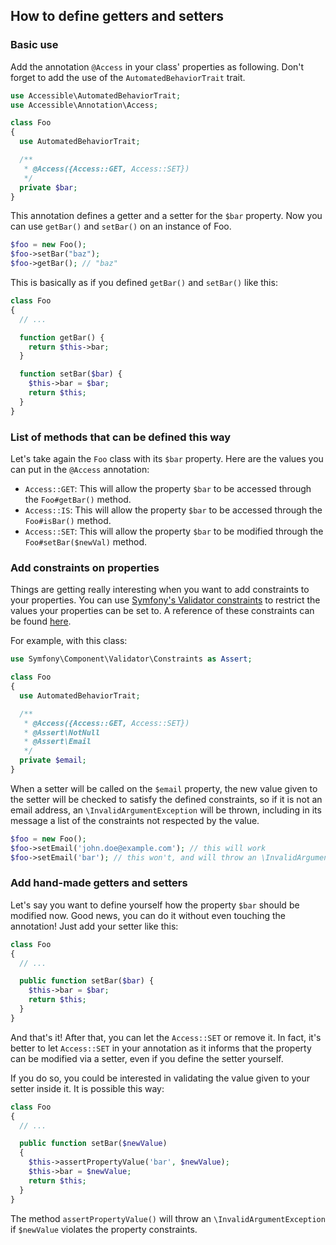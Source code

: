 ## How to define getters and setters

### Basic use

Add the annotation `@Access` in your class' properties as following. Don't forget to add the use of the `AutomatedBehaviorTrait` trait.

```php
use Accessible\AutomatedBehaviorTrait;
use Accessible\Annotation\Access;

class Foo
{
  use AutomatedBehaviorTrait;

  /**
   * @Access({Access::GET, Access::SET})
   */
  private $bar;
}
```

This annotation defines a getter and a setter for the `$bar` property. Now you can use `getBar()` and `setBar()` on an instance of Foo.

```php
$foo = new Foo();
$foo->setBar("baz");
$foo->getBar(); // "baz"
```

This is basically as if you defined `getBar()` and `setBar()` like this:

```php
class Foo
{
  // ...

  function getBar() {
    return $this->bar;
  }

  function setBar($bar) {
    $this->bar = $bar;
    return $this;
  }
}
```

### List of methods that can be defined this way

Let's take again the `Foo` class with its `$bar` property. Here are the values you can put in the `@Access` annotation:

- `Access::GET`: This will allow the property `$bar` to be accessed through the `Foo#getBar()` method.
- `Access::IS`: This will allow the property `$bar` to be accessed through the `Foo#isBar()` method.
- `Access::SET`: This will allow the property `$bar` to be modified through the `Foo#setBar($newVal)` method.

### Add constraints on properties

Things are getting really interesting when you want to add constraints to your properties. You can use [Symfony's Validator constraints](https://github.com/symfony/Validator) to restrict the values your properties can be set to. A reference of these constraints can be found [here](http://symfony.com/doc/current/reference/constraints.html).

For example, with this class:

```php
use Symfony\Component\Validator\Constraints as Assert;

class Foo
{
  use AutomatedBehaviorTrait;

  /**
   * @Access({Access::GET, Access::SET})
   * @Assert\NotNull
   * @Assert\Email
   */
  private $email;
}
```

When a setter will be called on the `$email` property, the new value given to the setter will be checked to satisfy the defined constraints, so if it is not an email address, an `\InvalidArgumentException` will be thrown, including in its message a list of the constraints not respected by the value.

```php
$foo = new Foo();
$foo->setEmail('john.doe@example.com'); // this will work
$foo->setEmail('bar'); // this won't, and will throw an \InvalidArgumentException with a message including "This value is not a valid email address."
```

### Add hand-made getters and setters

Let's say you want to define yourself how the property `$bar` should be modified now. Good news, you can do it without even touching the annotation! Just add your setter like this:

```php
class Foo
{
  // ...

  public function setBar($bar) {
    $this->bar = $bar;
    return $this;
  }
}
```

And that's it! After that, you can let the `Access::SET` or remove it. In fact, it's better to let `Access::SET` in your annotation as it informs that the property can be modified via a setter, even if you define the setter yourself.

If you do so, you could be interested in validating the value given to your setter inside it. It is possible this way:

```php
class Foo
{
  // ...

  public function setBar($newValue)
  {
    $this->assertPropertyValue('bar', $newValue);
    $this->bar = $newValue;
    return $this;
  }
}
```

The method `assertPropertyValue()` will throw an `\InvalidArgumentException` if `$newValue` violates the property constraints.

